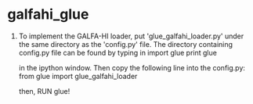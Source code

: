 galfahi_glue
======
1. To implement the GALFA-HI loader, put 'glue_galfahi_loader.py' 
   under the same directory as the 'config.py' file. The directory 
   containing config.py file can be found by typing in 
	 	import glue
		print glue

   in the ipython window. Then copy the following line into the config.py:
  	from glue import glue_galfahi_loader	

   then, RUN glue!

